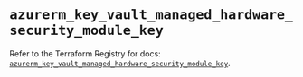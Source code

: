 # `azurerm_key_vault_managed_hardware_security_module_key`

Refer to the Terraform Registry for docs: [`azurerm_key_vault_managed_hardware_security_module_key`](https://registry.terraform.io/providers/hashicorp/azurerm/3.106.1/docs/resources/key_vault_managed_hardware_security_module_key).
